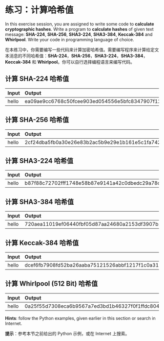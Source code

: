 # 练习：计算哈希值

In this exercise session, you are assigned to write some code to **calculate cryptographic hashes**. Write a program to **calculate hashes** of given text message: **SHA-224**, **SHA-256**, **SHA3-224**, **SHA3-384**, **Keccak-384** and **Whirlpool**. Write your code in programming language of choice.

在本练习中，你需要编写一些代码来计算加密哈希值。需要编写程序来计算给定文本消息的不同哈希值：**SHA-224**，**SHA-256**，**SHA3-224**，**SHA3-384**，**Keccak-384** 和 **Whirlpool**。你可以自行选择编程语言来编写代码。

## 计算 **SHA-224 哈希值**

| **Input** | **Output** |
| :--- | :--- |
| hello | ea09ae9cc6768c50fcee903ed054556e5bfc8347907f12598aa24193 |

## 计算 **SHA-256 哈希值**

| **Input** | **Output** |
| :--- | :--- |
| hello | 2cf24dba5fb0a30e26e83b2ac5b9e29e1b161e5c1fa7425e73043362938b9824 |

## 计算 **SHA3-224 哈希值**

| **Input** | **Output** |
| :--- | :--- |
| hello | b87f88c72702fff1748e58b87e9141a42c0dbedc29a78cb0d4a5cd81 |

## 计算 **SHA3-384 哈希值**

| **Input** | **Output** |
| :--- | :--- |
| hello | 720aea11019ef06440fbf05d87aa24680a2153df3907b23631e7177ce620fa1330ff07c0fddee54699a4c3ee0ee9d887 |

## 计算 **Keccak-384 哈希值**

| **Input** | **Output** |
| :--- | :--- |
| hello | dcef6fb7908fd52ba26aaba75121526abbf1217f1c0a31024652d134d3e32fb4cd8e9c703b8f43e7277b59a5cd402175 |

## 计算 **Whirlpool \(512 Bit\) 哈希值**

| **Input** | **Output** |
| :--- | :--- |
| hello | 0a25f55d7308eca6b9567a7ed3bd1b46327f0f1ffdc804dd8bb5af40e88d78b88df0d002a89e2fdbd5876c523f1b67bc44e9f87047598e7548298ea1c81cfd73 |

**Hints**: follow the Python examples, given earlier in this section or search in Internet.

**提示**：参考本节之前给出的 Python 示例，或在 Internet 上搜索。

